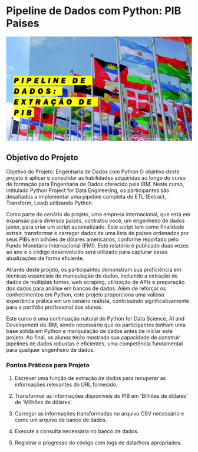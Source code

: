 # Pipeline de Dados com Python: PIB Paises

![Imagem](./pics/pipeline.png)

## Objetivo do Projeto

Objetivo do Projeto: Engenharia de Dados com Python
O objetivo deste projeto é aplicar e consolidar as habilidades adquiridas ao longo do curso de formação para Engenharia de Dados oferecido pela IBM. Neste curso, intitulado Python Project for Data Engineering, os participantes são desafiados a implementar uma pipeline completa de ETL (Extract, Transform, Load) utilizando Python.

Como parte do cenário do projeto, uma empresa internacional, que está em expansão para diversos países, contratou você, um engenheiro de dados júnior, para criar um script automatizado. Este script tem como finalidade extrair, transformar e carregar dados de uma lista de países ordenados por seus PIBs em bilhões de dólares americanos, conforme reportado pelo Fundo Monetário Internacional (FMI). Este relatório é publicado duas vezes ao ano e o código desenvolvido será utilizado para capturar essas atualizações de forma eficiente.

Através deste projeto, os participantes demonstram sua proficiência em técnicas essenciais de manipulação de dados, incluindo a extração de dados de múltiplas fontes, web scraping, utilização de APIs e preparação dos dados para análise em bancos de dados. Além de reforçar os conhecimentos em Python, este projeto proporciona uma valiosa experiência prática em um cenário realista, contribuindo significativamente para o portfólio profissional dos alunos.

Este curso é uma continuação natural do Python for Data Science, AI and Development da IBM, sendo necessário que os participantes tenham uma base sólida em Python e manipulação de dados antes de iniciar este projeto. Ao final, os alunos terão mostrado sua capacidade de construir pipelines de dados robustas e eficientes, uma competência fundamental para qualquer engenheiro de dados.

### Pontos Práticos para Projeto

1.  Escrever uma função de extração de dados para recuperar as informações relevantes do URL fornecido.

2.  Transformar as informações disponíveis do PIB em 'Bilhões de dólares' de 'Milhões de dólares'.

3.  Carregar as informações transformadas no arquivo CSV necessário e como um arquivo de banco de dados.

4.  Execute a consulta necessária no banco de dados.

5. Registrar o progresso do código com logs de data/hora apropriados.


